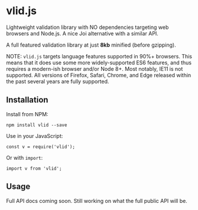 # vlid.js

Lightweight validation library with NO dependencies targeting web browsers and Node.js. A nice Joi alternative
with a similar API.

A full featured validation library at just **8kb** minified (before gzipping).

NOTE: `vlid.js` targets language features supported in 90%+ browsers. This means that it does use some more
widely-supported ES6 features, and thus requires a modern-ish browser and/or Node 8+. Most notably, IE11 is
not supported. All versions of Firefox, Safari, Chrome, and Edge released within the past several years are
fully supported.

## Installation

Install from NPM:

`npm install vlid --save`

Use in your JavaScript:

`const v = require('vlid');`

Or with `import`:

`import v from 'vlid';`

## Usage

Full API docs coming soon. Still working on what the full public API will be.
